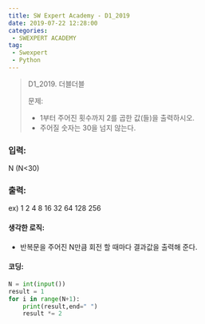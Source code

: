 ```yaml
---
title: SW Expert Academy - D1_2019
date: 2019-07-22 12:28:00
categories:
 - SWEXPERT ACADEMY
tag:
 - Swexpert
 - Python
---
```


> D1_2019. 더블더블
>
> 문제:
>
> - 1부터 주어진 횟수까지 2를 곱한 값(들)을 출력하시오.
> - 주어질 숫자는 30을 넘지 않는다.

### 입력:

N (N<30)



### 출력:

ex) 1 2 4 8 16 32 64 128 256



#### 생각한 로직:

- 반복문을 주어진 N만큼 회전 할 때마다 결과값을 출력해 준다.



#### 코딩:

```python
N = int(input())
result = 1
for i in range(N+1):
    print(result,end=" ")
    result *= 2

```



[출처]: https://www.swexpertacademy.com/